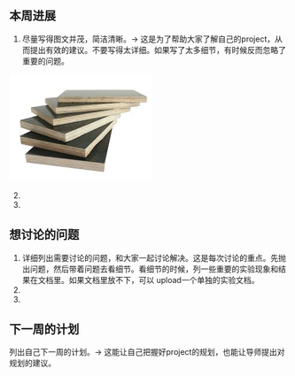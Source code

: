 ## 本周进展
1. 尽量写得图文并茂，简洁清晰。→ 这是为了帮助大家了解自己的project，从而提出有效的建议。不要写得太详细。如果写了太多细节，有时候反而忽略了重要的问题。

![图片 <](./fig/test.jpg)

2. 
3. 

## 想讨论的问题
1. 详细列出需要讨论的问题，和大家一起讨论解决。这是每次讨论的重点。先抛出问题，然后带着问题去看细节。看细节的时候，列一些重要的实验现象和结果在文档里。如果文档里放不下，可以 upload一个单独的实验文档。
2.
3.

## 下一周的计划
列出自己下一周的计划。→ 这能让自己把握好project的规划，也能让导师提出对规划的建议。
